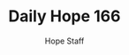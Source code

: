 ---
image: /assets/img/daily-hope-default-artwork.png
title: Daily Hope 166
number: 166
categories:
  - Daily Hope
author: Hope Staff
notes: Daily Hope 166
embed: >-
  EMBED_GOES_HERE
---